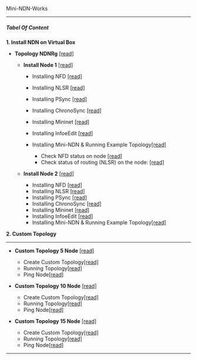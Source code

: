 Mini-NDN-Works
*** 
##### Tabel Of Content
<b>1. Install NDN on Virtual Box </b>   
   - <b>Topology NDNRg</b>   [[read] ](https://github.com/syaifulahdan/Mini-NDN-Work/blob/main/Assignment%202:NDNrg-Topology/NDNrg-topology.md) 
   
      -  **Install Node 1** [[read]](https://github.com/syaifulahdan/Mini-NDN-Work/blob/main/Assignment%202:NDNrg-Topology/install-nodeNDN-Node-1.md)
         - Installing NFD [[read]](https://github.com/syaifulahdan/Mini-NDN-Work/blob/main/Assignment%202:NDNrg-Topology/install-NFD-nodeNDN-Node-1.md)
         - Installing NLSR [[read]](https://github.com/syaifulahdan/Mini-NDN-Work/blob/main/Assignment%202:NDNrg-Topology/install-NLSR-nodeNDN-Node-1.md)  
         - Installing PSync [[read]](https://github.com/syaifulahdan/Mini-NDN-Work/blob/main/Assignment%202:NDNrg-Topology/install-PSync-nodeNDN-Node-1.md)
         - Installing ChronoSync [[read]](https://github.com/syaifulahdan/Mini-NDN-Work/blob/main/Assignment%202:NDNrg-Topology/install-Chronosync-nodeNDN-Node-1.md)
         - Installing Mininet [[read]](https://github.com/syaifulahdan/Mini-NDN-Work/blob/main/Assignment%202:NDNrg-Topology/install-mininet-nodeNDN-Node-1.md)
         - Installing InfoeEdit [[read]](https://github.com/syaifulahdan/Mini-NDN-Work/blob/main/Assignment%202:NDNrg-Topology/install-Infoedit-1.md)
         - Installing Mini-NDN & Running Example Topology[[read]](https://github.com/syaifulahdan/Mini-NDN-Work/blob/main/Assignment%202:NDNrg-Topology/install-minindn-nodeNDN-Node-1.md)
         
           - Check NFD status on node  [[read]](https://github.com/syaifulahdan/Mini-NDN-Work/blob/main/Assignment%202:NDNrg-Topology/NFDstatus-minindn-Node-1.md)
           - Check status of routing (NLSR) on the node: [[read]](https://github.com/syaifulahdan/Mini-NDN-Work/blob/main/Assignment%202:NDNrg-Topology/NSLRstatus-minindn-Node-1.md)


      - **Install Node 2** [[read]](https://github.com/syaifulahdan/Mini-NDN-Work/blob/main/Assignment%202:NDNrg-Topology/install-nodeNDN-Node-2.md)
        - Installing NFD [[read]](https://github.com/syaifulahdan/Mini-NDN-Work/blob/main/Assignment%202:NDNrg-Topology/install-NFD-nodeNDN-Node-2.md)
        - Installing NLSR [[read]](https://github.com/syaifulahdan/Mini-NDN-Work/blob/main/Assignment%202:NDNrg-Topology/install-NLSR-nodeNDN-Node-2.md)   
        - Installing PSync [[read]](https://github.com/syaifulahdan/Mini-NDN-Work/blob/main/Assignment%202:NDNrg-Topology/install-PSync-nodeNDN-Node-2.md)
        - Installing ChronoSync [[read]](https://github.com/syaifulahdan/Mini-NDN-Work/blob/main/Assignment%202:NDNrg-Topology/install-Chronosync-nodeNDN-Node-2.md)
        - Installing Mininet [[read]](https://github.com/syaifulahdan/Mini-NDN-Work/blob/main/Assignment%202:NDNrg-Topology/install-mininet-nodeNDN-Node-2.md)
        - Installing InfoeEdit [[read]](https://github.com/syaifulahdan/Mini-NDN-Work/blob/main/Assignment%202:NDNrg-Topology/install-Infoedit-2.md)
        - Installing Mini-NDN & Running Example Topology[[read]](https://github.com/syaifulahdan/Mini-NDN-Work/blob/main/Assignment%202:NDNrg-Topology/install-minindn-nodeNDN-Node-2.md)

<b>2. Custom Topology </b>   
***
   - <b>Custom Topology 5 Node</b>   [[read]](https://github.com/syaifulahdan/Mini-NDN-Work/blob/main/Assignment%203:NDN-CustomTopology/ndn-custom-topo-5.md) 

      -  Create Custom Topology[[read]](https://github.com/syaifulahdan/Mini-NDN-Work/blob/main/Assignment%203:NDN-CustomTopology/ndn-custom-topo-5.md#1-create-custom-topology) 
      -  Running Topology[[read]](https://github.com/syaifulahdan/Mini-NDN-Work/blob/main/Assignment%203:NDN-CustomTopology/ndn-custom-topo-5.md#2-running-topology)
      -  Ping Node[[read]](https://github.com/syaifulahdan/Mini-NDN-Work/blob/main/Assignment%203:NDN-CustomTopology/ndn-custom-topo-5.md#2-running-topology)

 
  - <b>Custom Topology 10 Node</b>   [[read]](https://github.com/syaifulahdan/Mini-NDN-Work/blob/main/Assignment%203:NDN-CustomTopology/ndn-custom-topo-5.md) 

      -  Create Custom Topology[[read]](https://github.com/syaifulahdan/Mini-NDN-Work/blob/main/Assignment%203:NDN-CustomTopology/ndn-custom-topo-5.md#1-create-custom-topology) 
      -  Running Topology[[read]](https://github.com/syaifulahdan/Mini-NDN-Work/blob/main/Assignment%203:NDN-CustomTopology/ndn-custom-topo-5.md#2-running-topology)
      -  Ping Node[[read]](https://github.com/syaifulahdan/Mini-NDN-Work/blob/main/Assignment%203:NDN-CustomTopology/ndn-custom-topo-5.md#2-running-topology)

 
 - <b>Custom Topology 15 Node</b>   [[read]](https://github.com/syaifulahdan/Mini-NDN-Work/blob/main/Assignment%203:NDN-CustomTopology/ndn-custom-topo-5.md) 

      -  Create Custom Topology[[read]](https://github.com/syaifulahdan/Mini-NDN-Work/blob/main/Assignment%203:NDN-CustomTopology/ndn-custom-topo-5.md#1-create-custom-topology) 
      -  Running Topology[[read]](https://github.com/syaifulahdan/Mini-NDN-Work/blob/main/Assignment%203:NDN-CustomTopology/ndn-custom-topo-5.md#2-running-topology)
      -  Ping Node[[read]](https://github.com/syaifulahdan/Mini-NDN-Work/blob/main/Assignment%203:NDN-CustomTopology/ndn-custom-topo-5.md#2-running-topology)

 


***
